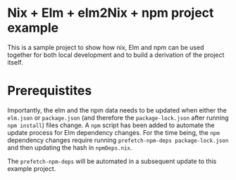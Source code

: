 # Nix + Elm + elm2Nix + npm project example

This is a sample project to show how nix, Elm and npm can be used
together for both local development and to build a derivation of the
project itself.

# Prerequistites

Importantly, the elm and the npm data needs to be updated when either
the `elm.json` or `package.json` (and therefore the
`package-lock.json` after running `npm install`) files change. A `npm`
script has been added to automate the update process for Elm
dependency changes. For the time being, the `npm` dependency changes
require running `prefetch-npm-deps package-lock.json` and then
updating the hash in `npmDeps.nix`.

The `prefetch-npm-deps` will be automated in a subsequent update to
this example project.

